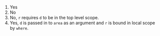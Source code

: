 1. Yes
2. No
3. No, `r` requires `d` to be in the top level scope.
4. Yes, `d` is passed in to `area` as an argument and `r` is bound in local scope by `where`.
